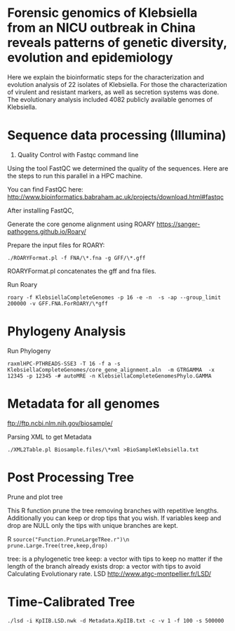 # Forensic genomics of Klebsiella from an NICU outbreak in China reveals patterns of genetic diversity, evolution and epidemiology

Here we explain the bioinformatic steps for the characterization and evolution analysis of 22 isolates of Klebsiella. For those the characterization of virulent and resistant markers, as well as secretion systems was done. The evolutionary analysis included 4082 publicly available genomes of Klebsiella.

# Sequence data processing (Illumina)

1. Quality Control with Fastqc command line

Using the tool FastQC we determined the quality of the sequences. Here are the steps to run this parallel in a HPC machine.

You can find FastQC here: http://www.bioinformatics.babraham.ac.uk/projects/download.html#fastqc

After installing FastQC,  

Generate the core genome alignment using ROARY
https://sanger-pathogens.github.io/Roary/

Prepare the input files for ROARY:

`./ROARYFormat.pl -f FNA/\*.fna -g GFF/\*.gff`

ROARYFormat.pl concatenates the gff and fna files.

Run Roary

`roary -f KlebsiellaCompleteGenomes -p 16 -e -n  -s -ap --group_limit 200000 -v GFF.FNA.ForROARY/\*gff`


# Phylogeny Analysis
Run Phylogeny

`raxmlHPC-PTHREADS-SSE3 -T 16 -f a -s KlebsiellaCompleteGenomes/core_gene_alignment.aln  -m GTRGAMMA  -x 12345 -p 12345 -# autoMRE -n KlebsiellaCompleteGenomesPhylo.GAMMA`


# Metadata for all genomes
ftp://ftp.ncbi.nlm.nih.gov/biosample/

Parsing XML to get Metadata

`./XML2Table.pl Biosample.files/\*xml >BioSampleKlebsiella.txt`

# Post Processing Tree

Prune and plot tree

This R function prune the tree removing branches with repetitive lengths. Additionally
you can keep or drop tips that you wish. If variables keep and drop are NULL only the
tips with unique branches are kept.

R
`source("Function.PruneLargeTRee.r")\n
prune.Large.Tree(tree,keep,drop)`

tree: is a phylogenetic tree
keep: a vector with tips to keep no matter if the length of the branch already exists
drop: a vector with tips to avoid
Calculating Evolutionary rate. LSD
http://www.atgc-montpellier.fr/LSD/

# Time-Calibrated Tree

 `./lsd -i KpIIB.LSD.nwk -d Metadata.KpIIB.txt -c -v 1 -f 100 -s 500000`
